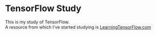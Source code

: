 # TensorFlow Study
This is my study of TensorFlow. 
<br>
A resource from which I've started studying is <a href="http://learningtensorflow.com/getting_started/">LearningTensorFlow.com</a>
